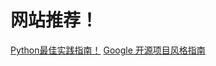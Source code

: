 # 网站推荐！
[Python最佳实践指南！](http://pythonguidecn.readthedocs.io/zh/latest/)
[Google 开源项目风格指南](http://zh-google-styleguide.readthedocs.io/en/latest/contents/)
